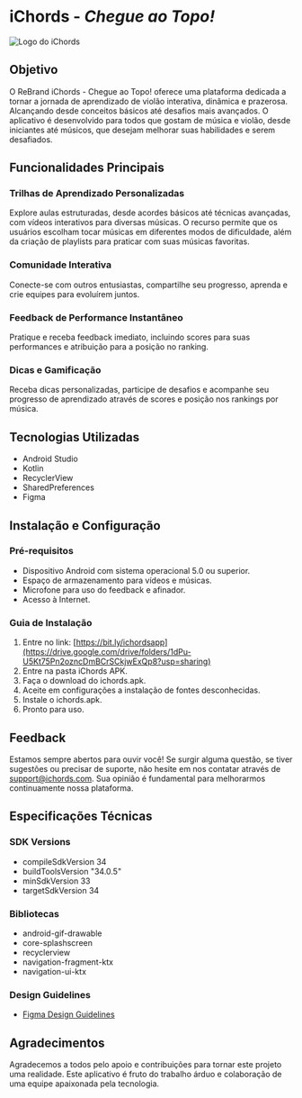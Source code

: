 # iChords - *Chegue ao Topo!*

![Logo do iChords](https://imgur.com/a/DBvYMiZ)

## Objetivo

O ReBrand iChords - Chegue ao Topo! oferece uma plataforma dedicada a tornar a jornada de aprendizado de violão interativa, dinâmica e prazerosa. Alcançando desde conceitos básicos até desafios mais avançados. O aplicativo é desenvolvido para todos que gostam de música e violão, desde iniciantes até músicos, que desejam melhorar suas habilidades e serem desafiados.

## Funcionalidades Principais

### Trilhas de Aprendizado Personalizadas

Explore aulas estruturadas, desde acordes básicos até técnicas avançadas, com vídeos interativos para diversas músicas. O recurso permite que os usuários escolham tocar músicas em diferentes modos de dificuldade, além da criação de playlists para praticar com suas músicas favoritas.

### Comunidade Interativa

Conecte-se com outros entusiastas, compartilhe seu progresso, aprenda e crie equipes para evoluírem juntos.

### Feedback de Performance Instantâneo

Pratique e receba feedback imediato, incluindo scores para suas performances e atribuição para a posição no ranking.

### Dicas e Gamificação

Receba dicas personalizadas, participe de desafios e acompanhe seu progresso de aprendizado através de scores e posição nos rankings por música.

## Tecnologias Utilizadas
- Android Studio
- Kotlin
- RecyclerView
- SharedPreferences
- Figma

## Instalação e Configuração

### Pré-requisitos
- Dispositivo Android com sistema operacional 5.0 ou superior.
- Espaço de armazenamento para vídeos e músicas.
- Microfone para uso do feedback e afinador.
- Acesso à Internet.

### Guia de Instalação
1. Entre no link: [https://bit.ly/ichordsapp](https://drive.google.com/drive/folders/1dPu-U5Kt75Pn2ozncDmBCrSCkjwExQp8?usp=sharing)
2. Entre na pasta iChords APK.
3. Faça o download do ichords.apk.
4. Aceite em configurações a instalação de fontes desconhecidas.
5. Instale o ichords.apk.
6. Pronto para uso.

## Feedback

Estamos sempre abertos para ouvir você! Se surgir alguma questão, se tiver sugestões ou precisar de suporte, não hesite em nos contatar através de [support@ichords.com](mailto:support@ichords.com). Sua opinião é fundamental para melhorarmos continuamente nossa plataforma.

## Especificações Técnicas

### SDK Versions
- compileSdkVersion 34
- buildToolsVersion "34.0.5"
- minSdkVersion 33
- targetSdkVersion 34

### Bibliotecas
- android-gif-drawable
- core-splashscreen
- recyclerview
- navigation-fragment-ktx
- navigation-ui-ktx

### Design Guidelines
- [Figma Design Guidelines](figma.com)

## Agradecimentos
Agradecemos a todos pelo apoio e contribuições para tornar este projeto uma realidade. Este aplicativo é fruto do trabalho árduo e colaboração de uma equipe apaixonada pela tecnologia.
